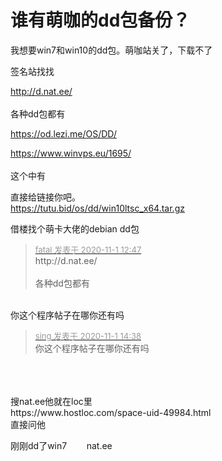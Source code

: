 # 谁有萌咖的dd包备份？


我想要win7和win10的dd包。萌咖站关了，下载不了

签名站找找&nbsp; &nbsp;

http://d.nat.ee/<br />
<br />
各种dd包都有

<a href="https://od.lezi.me/OS/DD/" target="_blank">https://od.lezi.me/OS/DD/</a>

https://www.winvps.eu/1695/<br />
<br />
这个中有

直接给链接你吧。<br />
https://tutu.bid/os/dd/win10ltsc_x64.tar.gz

借楼找个萌卡大佬的debian dd包

<div class="quote"><blockquote><font size="2"><a href="https://www.hostloc.com/forum.php?mod=redirect&amp;goto=findpost&amp;pid=9384527&amp;ptid=760930" target="_blank"><font color="#999999">fatal 发表于 2020-11-1 12:47</font></a></font><br />
http://d.nat.ee/<br />
<br />
各种dd包都有</blockquote></div><br />
你这个程序帖子在哪你还有吗

<div class="quote"><blockquote><font size="2"><a href="https://www.hostloc.com/forum.php?mod=redirect&amp;goto=findpost&amp;pid=9384902&amp;ptid=760930" target="_blank"><font color="#999999">sing 发表于 2020-11-1 14:38</font></a></font><br />
你这个程序帖子在哪你还有吗</blockquote></div><br />
<br />
<br />
搜nat.ee他就在loc里<br />
https://www.hostloc.com/space-uid-49984.html<br />
直接问他

刚刚dd了win7&nbsp; &nbsp;&nbsp; &nbsp;&nbsp;&nbsp;nat.ee

